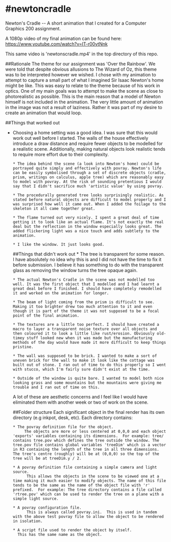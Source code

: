 #newtoncradle
============

Newton's Cradle -- A short animation that I created for a Computer Graphics 200 assignment.

A 1080p video of my final animation can be found here:
https://www.youtube.com/watch?v=IT-r00vtNnk

This same video is 'newtonscradle.mp4' in the top directory of this repo.

##Rationale
The theme for our assignment was 'Over the Rainbow'. We were told that
despite obvious allusions to The Wizard of Oz, this theme was to
be interpreted however we wished.
I chose with my animation to attempt to capture a small part of what I
imagined Sir Isaac Newton's home might be like. This was easy to relate
to the theme because of his work in optics. 
One of my main goals was to attempt to make the scene as close to 
photorealistic as possible. This is the main reason that a model of Newton
himself is not included in the animation.
The very little amount of animation in the image was not a result of laziness. Rather it was part of my desire to create an animation that would
loop.


##Things that worked out
<ul>
	<li>Choosing a home setting was a good idea. I was sure that this would work out well before I started. The walls of the house effectively introduce a draw distance and require fewer objects to be modelled for a realistic scene. Additionally, making natural objects look realistic tends to require more effort due to their complexity.</li>

	* The idea behind the scene (a look into Newton's home) could be portrayed quite simply and effectively with povray. Newton's life can be easily symbolised through a set of discrete objects (cradle, prism, writings on calculus, apple tree) which are reasonably easy to model with povray. At the risk of sounding pretentious I would say that I didn't sacrifice much 'artistic value' by using povray.

	* The procedurally generated tree looks surprisingly realistic. As stated before natural objects are difficult to model properly and I was surprised how well it came out. When I added the foilage to the skeleton it all came together great.

	* The flame turned out very nicely. I spent a great deal of time getting it to look like an actual flame. It's not exactly the real deal but the reflection in the window especially looks great. The added flickering light was a nice touch and adds subtlety to the animation.

	* I like the window. It just looks good.

##Things that didn't work out
	* The tree is transparent for some reason. I have absolutely no idea why this is and I did not have the time to fix it before submission.  I believe it has something to do with the transparent glass as removing the window turns the tree opaque again.  

	* The actual Newton's Cradle in the scene was not modelled too well. It was the first object that I modelled and I had learnt a great deal before I finished. I should have completely remodelled it and worked on the animation for longer.

	* The beam of light coming from the prism is difficult to see.  Making it too brighter drew too much attention to it and even though it is part of the theme it was not supposed to be a focal point of the final animation. 

	* The textures are a little too perfect. I should have created a macro to layer a transparent noise texture over all objects and then coloured it to look a little like rust/erosion. Obviously old-timey stuff looked new when it was made but the manufacturing methods of the day would have made it more difficult to keep things pristine.

	* The wall was supposed to be brick. I wanted to make a sort of uneven brick for the wall to make it look like the cottage was built out of stone. I ran out of time to do this properly so I went with stucco, which I'm fairly sure didn't exist at the time.

	* Outside of the window is quite bare. I wanted to model both nice looking grass and some mountains but the mountains were giving me trouble and I ran out of time on this.

A lot of these are aesthetic concerns and I feel like I would have
eliminated them with another week or two of work on the scene.


##Folder structure
Each significant object in the final render has its own directory (e.g inkpot, desk, etc).
Each directory contains:

	* The povray definition file for the object.
         The objects are more or less centered at 0,0,0 and each object 'exports' variables containing its dimensions.  For example: tree/ contains tree.pov which defines the tree outside the window. The tree.pov file contains global variables 'treeDim' which is a vector in R3 containing the length of the tree in all three dimensions.  The tree's centre (roughly) will be at (0,0,0) so the top of the tree will be at treeDim.y / 2.

	* A povray definition file containing a simple camera and light source.
          This allows the objects in the scene to be viewed one at a time making it much easier to modify objects. The name of this file tends to be the same as the name of the object file with 'r' prefixed.  For example: The tree directory contains a file called 'rtree.pov' which can be used to render the tree on a plane with a simple light source.

	* A povray configuration file.
          This is always called povray.ini.  This is used in tandem with the above test povray file to allow the object to be rendered in isolation.

	* A script file used to render the object by itself.
	  This has the same name as the object.
